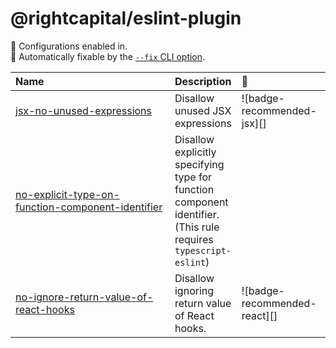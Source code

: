 # @rightcapital/eslint-plugin

<!-- begin auto-generated rules list -->

💼 Configurations enabled in.\
🔧 Automatically fixable by the [`--fix` CLI option](https://eslint.org/docs/user-guide/command-line-interface#--fix).

| Name                                                                                                                                                                  | Description                                                                                                     | 💼                           | 🔧  |
| :-------------------------------------------------------------------------------------------------------------------------------------------------------------------- | :-------------------------------------------------------------------------------------------------------------- | :--------------------------- | :-- |
| [jsx-no-unused-expressions](src/rules/jsx-no-unused-expressions/jsx-no-unused-expressions.md)                                                                         | Disallow unused JSX expressions                                                                                 | ![badge-recommended-jsx][]   |     |
| [no-explicit-type-on-function-component-identifier](src/rules/no-explicit-type-on-function-component-identifier/no-explicit-type-on-function-component-identifier.md) | Disallow explicitly specifying type for function component identifier. (This rule requires `typescript-eslint`) |                              | 🔧  |
| [no-ignore-return-value-of-react-hooks](src/rules/no-ignore-return-value-of-react-hooks/no-ignore-return-value-of-react-hooks.md)                                     | Disallow ignoring return value of React hooks.                                                                  | ![badge-recommended-react][] |     |

<!-- end auto-generated rules list -->
